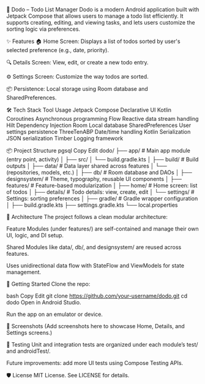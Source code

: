 📝 Dodo – Todo List Manager
Dodo is a modern Android application built with Jetpack Compose that allows users to manage a todo list efficiently.
It supports creating, editing, and viewing tasks, and lets users customize the sorting logic via preferences.

✨ Features
🏠 Home Screen: Displays a list of todos sorted by user's selected preference (e.g., date, priority).

🔍 Details Screen: View, edit, or create a new todo entry.

⚙️ Settings Screen: Customize the way todos are sorted.

📦 Persistence: Local storage using Room database and SharedPreferences.

🛠 Tech Stack
Tool	Usage
Jetpack Compose	Declarative UI
Kotlin Coroutines	Asynchronous programming
Flow	Reactive data stream handling
Hilt	Dependency Injection
Room	Local database
SharedPreferences	User settings persistence
ThreeTenABP	Date/time handling
Kotlin Serialization	JSON serialization
Timber	Logging framework

📦 Project Structure
pgsql
Copy
Edit
dodo/
├── app/                 # Main app module (entry point, activity)
│   ├── src/
│   └── build.gradle.kts
│
├── build/               # Build outputs
│
├── data/                # Data layer shared across features
│   └── (repositories, models, etc.)
│
├── db/                  # Room database and DAOs
│
├── designsystem/        # Theme, typography, reusable UI components
│
├── features/            # Feature-based modularization
│   ├── home/            # Home screen: list of todos
│   ├── details/         # Todo details: view, create, edit
│   └── settings/        # Settings: sorting preferences
│
├── gradle/              # Gradle wrapper configuration
│
├── build.gradle.kts
├── settings.gradle.kts
└── local.properties


🧠 Architecture
The project follows a clean modular architecture:

Feature Modules (under features/) are self-contained and manage their own UI, logic, and DI setup.

Shared Modules like data/, db/, and designsystem/ are reused across features.

Uses unidirectional data flow with StateFlow and ViewModels for state management.

🚀 Getting Started
Clone the repo:

bash
Copy
Edit
git clone https://github.com/your-username/dodo.git
cd dodo
Open in Android Studio.

Run the app on an emulator or device.

📸 Screenshots
(Add screenshots here to showcase Home, Details, and Settings screens.)

🧪 Testing
Unit and integration tests are organized under each module’s test/ and androidTest/.

Future improvements: add more UI tests using Compose Testing APIs.

🛡️ License
MIT License.
See LICENSE for details.

